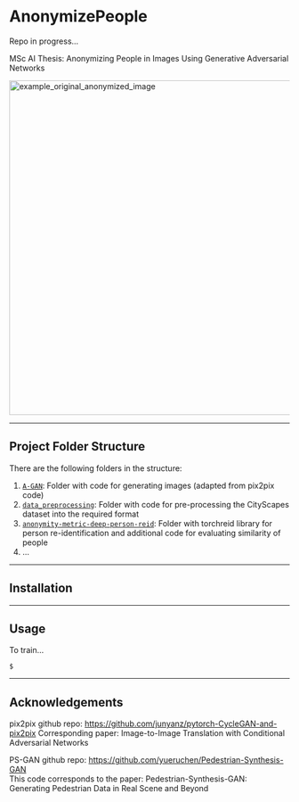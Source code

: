 # AnonymizePeople

Repo in progress...

MSc AI Thesis: Anonymizing People in Images Using Generative Adversarial Networks



<img width="600" alt="example_original_anonymized_image" src="https://user-images.githubusercontent.com/8717892/152705101-c2e5487b-061c-49a6-94ff-5101ccade3c7.png">

---

## Project Folder Structure

There are the following folders in the structure:

1) [`A-GAN`](./A-GAN): Folder with code for generating images (adapted from pix2pix code)
1) [`data_preprocessing`](./data_preprocessing): Folder with code for pre-processing the CityScapes dataset into the required format
1) [`anonymity-metric-deep-person-reid`](./anonymity-metric-deep-person-reid): Folder with torchreid library for person re-identification and additional code for evaluating similarity of people
1) ...

---


## Installation


---


## Usage

To train... 


```
$ 
```


---
## Acknowledgements


pix2pix github repo: https://github.com/junyanz/pytorch-CycleGAN-and-pix2pix
Corresponding paper:  Image-to-Image Translation with Conditional Adversarial Networks

PS-GAN github repo: https://github.com/yueruchen/Pedestrian-Synthesis-GAN  
This code corresponds to the paper: Pedestrian-Synthesis-GAN: Generating Pedestrian Data in Real Scene and Beyond  



